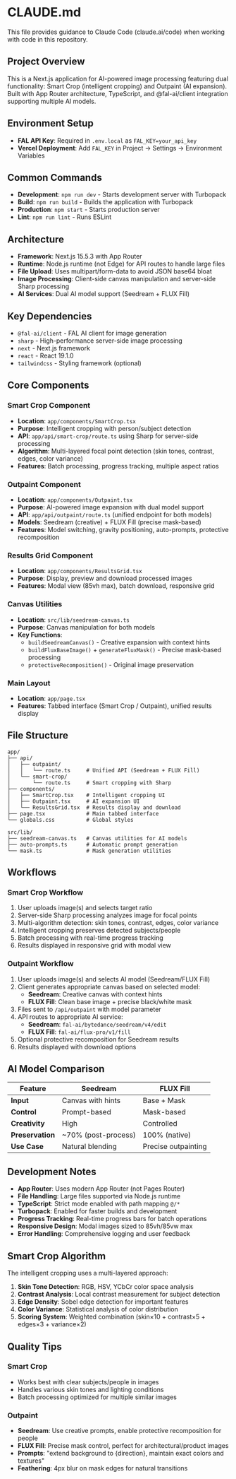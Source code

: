 # CLAUDE.md

This file provides guidance to Claude Code (claude.ai/code) when working with code in this repository.

## Project Overview

This is a Next.js application for AI-powered image processing featuring dual functionality: Smart Crop (intelligent cropping) and Outpaint (AI expansion). Built with App Router architecture, TypeScript, and @fal-ai/client integration supporting multiple AI models.

## Environment Setup

- **FAL API Key**: Required in `.env.local` as `FAL_KEY=your_api_key`
- **Vercel Deployment**: Add `FAL_KEY` in Project → Settings → Environment Variables

## Common Commands

- **Development**: `npm run dev` - Starts development server with Turbopack
- **Build**: `npm run build` - Builds the application with Turbopack
- **Production**: `npm start` - Starts production server
- **Lint**: `npm run lint` - Runs ESLint

## Architecture

- **Framework**: Next.js 15.5.3 with App Router
- **Runtime**: Node.js runtime (not Edge) for API routes to handle large files
- **File Upload**: Uses multipart/form-data to avoid JSON base64 bloat
- **Image Processing**: Client-side canvas manipulation and server-side Sharp processing
- **AI Services**: Dual AI model support (Seedream + FLUX Fill)

## Key Dependencies

- `@fal-ai/client` - FAL AI client for image generation
- `sharp` - High-performance server-side image processing
- `next` - Next.js framework
- `react` - React 19.1.0
- `tailwindcss` - Styling framework (optional)

## Core Components

### Smart Crop Component
- **Location**: `app/components/SmartCrop.tsx`
- **Purpose**: Intelligent cropping with person/subject detection
- **API**: `app/api/smart-crop/route.ts` using Sharp for server-side processing
- **Algorithm**: Multi-layered focal point detection (skin tones, contrast, edges, color variance)
- **Features**: Batch processing, progress tracking, multiple aspect ratios

### Outpaint Component
- **Location**: `app/components/Outpaint.tsx`
- **Purpose**: AI-powered image expansion with dual model support
- **API**: `app/api/outpaint/route.ts` (unified endpoint for both models)
- **Models**: Seedream (creative) + FLUX Fill (precise mask-based)
- **Features**: Model switching, gravity positioning, auto-prompts, protective recomposition

### Results Grid Component
- **Location**: `app/components/ResultsGrid.tsx`
- **Purpose**: Display, preview and download processed images
- **Features**: Modal view (85vh max), batch download, responsive grid

### Canvas Utilities
- **Location**: `src/lib/seedream-canvas.ts`
- **Purpose**: Canvas manipulation for both models
- **Key Functions**:
  - `buildSeedreamCanvas()` - Creative expansion with context hints
  - `buildFluxBaseImage()` + `generateFluxMask()` - Precise mask-based processing
  - `protectiveRecomposition()` - Original image preservation

### Main Layout
- **Location**: `app/page.tsx`
- **Features**: Tabbed interface (Smart Crop / Outpaint), unified results display

## File Structure

```
app/
├── api/
│   ├── outpaint/
│   │   └── route.ts     # Unified API (Seedream + FLUX Fill)
│   └── smart-crop/
│       └── route.ts     # Smart cropping with Sharp
├── components/
│   ├── SmartCrop.tsx    # Intelligent cropping UI
│   ├── Outpaint.tsx     # AI expansion UI
│   └── ResultsGrid.tsx  # Results display and download
├── page.tsx             # Main tabbed interface
└── globals.css          # Global styles

src/lib/
├── seedream-canvas.ts   # Canvas utilities for AI models
├── auto-prompts.ts      # Automatic prompt generation
└── mask.ts              # Mask generation utilities
```

## Workflows

### Smart Crop Workflow
1. User uploads image(s) and selects target ratio
2. Server-side Sharp processing analyzes image for focal points
3. Multi-algorithm detection: skin tones, contrast, edges, color variance
4. Intelligent cropping preserves detected subjects/people
5. Batch processing with real-time progress tracking
6. Results displayed in responsive grid with modal view

### Outpaint Workflow
1. User uploads image(s) and selects AI model (Seedream/FLUX Fill)
2. Client generates appropriate canvas based on selected model:
   - **Seedream**: Creative canvas with context hints
   - **FLUX Fill**: Clean base image + precise black/white mask
3. Files sent to `/api/outpaint` with model parameter
4. API routes to appropriate AI service:
   - **Seedream**: `fal-ai/bytedance/seedream/v4/edit`
   - **FLUX Fill**: `fal-ai/flux-pro/v1/fill`
5. Optional protective recomposition for Seedream results
6. Results displayed with download options

## AI Model Comparison

| Feature | Seedream | FLUX Fill |
|---------|----------|-----------|
| **Input** | Canvas with hints | Base + Mask |
| **Control** | Prompt-based | Mask-based |
| **Creativity** | High | Controlled |
| **Preservation** | ~70% (post-process) | 100% (native) |
| **Use Case** | Natural blending | Precise outpainting |

## Development Notes

- **App Router**: Uses modern App Router (not Pages Router)
- **File Handling**: Large files supported via Node.js runtime
- **TypeScript**: Strict mode enabled with path mapping `@/*`
- **Turbopack**: Enabled for faster builds and development
- **Progress Tracking**: Real-time progress bars for batch operations
- **Responsive Design**: Modal images sized to 85vh/85vw max
- **Error Handling**: Comprehensive logging and user feedback

## Smart Crop Algorithm

The intelligent cropping uses a multi-layered approach:
1. **Skin Tone Detection**: RGB, HSV, YCbCr color space analysis
2. **Contrast Analysis**: Local contrast measurement for subject detection
3. **Edge Density**: Sobel edge detection for important features
4. **Color Variance**: Statistical analysis of color distribution
5. **Scoring System**: Weighted combination (skin×10 + contrast×5 + edges×3 + variance×2)

## Quality Tips

### Smart Crop
- Works best with clear subjects/people in images
- Handles various skin tones and lighting conditions
- Batch processing optimized for multiple similar images

### Outpaint
- **Seedream**: Use creative prompts, enable protective recomposition for people
- **FLUX Fill**: Precise mask control, perfect for architectural/product images
- **Prompts**: "extend background to {direction}, maintain exact colors and textures"
- **Feathering**: 4px blur on mask edges for natural transitions